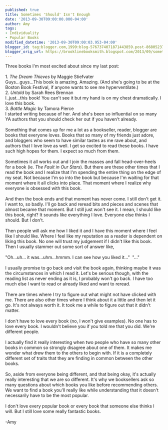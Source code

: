 ```yaml
---
published: true
title: Sometimes 'Should' Isn't Enough
date: '2013-09-30T09:00:00.000-04:00'
author: Amy
tags:
- Individuality
- Popular Books
modified_datetime: '2013-09-30T09:00:03.953-04:00'
blogger_id: tag:blogger.com,1999:blog-5767374071871443859.post-8680523710873311883
blogger_orig_url: https://brooklinebooksmith.blogspot.com/2013/09/sometimes-should-isnt-enough.html
---
```


Three books I'm most excited about since my last post:<br /><br />1. <i>The Dream Thieves</i> by Maggie Stiefvater<br />Guys...guys...This book is amazing. Amazing. (And she's going to be at the Boston Book Festival, if anyone wants to see me hyperventilate.)<br />2. <i>Untold</i> by Sarah Rees Brennan<br />I..just...this book! You can't see it but my hand is on my chest dramatically. I love this book.<br />3. <i>Battle Magic</i> by Tamora Pierce<br />I started writing because of her. And she's been so influential on so many YA authors that you should check her out if you haven't already.<br /><br />Something that comes up for me a lot as a bookseller, reader, blogger are books that everyone loves. Books that so many of my friends just adore, and bloggers who seem to have similar tastes as me rave about, and authors that I love love as well. I get so excited to read these books. I have such high hopes for them. I expect so much from them.<br /><br />Sometimes it all works out and I join the masses and fall head-over-heels for a book (ie. <i>The Fault in Our Stars</i>). But there are these other times that I read the book and I realize that I'm spending the entire thing on the edge of my seat. Not because I'm so into the book but because I'm waiting for that moment where it all clicks into place. That moment where I realize why everyone is obsessed with this book. <br /><br />And then the book ends and that moment has never come. I still don't get it. I want to, so badly. I'll go back and reread bits and pieces and scenes that almost became that moment. But I still just won't see it. I mean, I should like this book, right? It sounds like everything I love. Everyone else thinks I should. But I don't. <br /><br /> Then people will ask me how I liked it and I have this moment where I feel like I should like. Where I feel like my reputation as a reader is dependent on liking this book. No one will trust my judgement if I didn't like this book.&nbsp; Then I usually stammer out some sort of answer like, <br /><br />"Oh...uh... it was...uhm...hmmm. I can see how you liked it..."&nbsp; "..."<br /><br />I usually promise to go back and visit the book again, thinking maybe it was the circumstances in which I read it. Let's be serious though, with the reading list as never ending as it is, I probably won't go back. I have too much else I want to read or already liked and want to reread. <br /><br />There are times where I try to figure out what might not have clicked with me. There are also other times where I think about it a little and then let it go. It's not always worth it. It took me a while to figure out that it didn't matter.<br /><br />I don't have to love every book (no, I won't give examples). No one has to love every book. I wouldn't believe you if you told me that you did. We're different people.<br /><br />I actually find it really interesting when two people who have so many other books in common so strongly disagree about one of them. It makes me wonder what drew them to the others to begin with. If it is a completely different set of traits that they are finding in common between the other books. <br /><br />So, aside from everyone being different, and that being okay, it's actually really interesting that we are so different. It's why we booksellers ask so many questions about which books you like before recommending others. We want to find a book you'll really like while understanding that it doesn't necessarily have to be the most popular. <br /><br />I don't love every popular book or every book that someone else thinks I will. But I still love some really fantastic books.<br /><br />-Amy